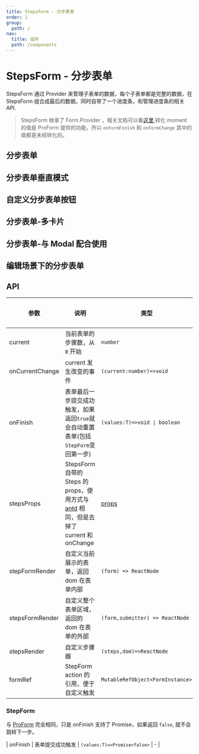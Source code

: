 ```yaml
---
title: StepsForm - 分步表单
order: 1
group:
  path: /
nav:
  title: 组件
  path: /components
---
```


# StepsForm - 分步表单

StepsForm 通过 Provider 来管理子表单的数据，每个子表单都是完整的数据，在 StepsForm 组合成最后的数据。同时自带了一个进度条，和管理进度条的相关 API.

> StepsForm 继承了 Form.Provider ，相关文档可以看[这里](https://ant.design/components/form-cn/#Form.Provider),转化 moment 的值是 ProForm 提供的功能，所以 `onFormFinish` 和 `onFormChange` 其中的值都是未经转化的。

## 分步表单

<code src="./demos/steps-from.tsx" height="658px" title="分步表单"></code>

## 分步表单垂直模式

<code src="./demos/steps-form-vertical.tsx" height="582px" title="分步表单垂直模式"></code>

## 自定义分步表单按钮

<code src="./demos/customize-steps-from.tsx" height="614px" title="自定义分步表单按钮"></code>

## 分步表单-多卡片

<code src="./demos/multi-card-step-form.tsx" background="#f5f5f5" height="950px" title="分步表单-多卡片"></code>

## 分步表单-与 Modal 配合使用

<code src="./demos/modal-step-form.tsx" background="#f5f5f5" height="113px" title="分步表单-与 Modal 配合使用"></code>

## 编辑场景下的分步表单

<code src="./demos/add-or-edit-step-form.tsx" height="349px" title="自定义分步表单按钮"></code>

## API

| 参数 | 说明 | 类型 | 默认值 |
| --- | --- | --- | --- |
| current | 当前表单的步骤数，从 `0` 开始 | `number` | 0 |
| onCurrentChange | current 发生改变的事件 | `(current:number)=>void` | - |
| onFinish | 表单最后一步提交成功触发，如果返回`true`就会自动重置表单(包括`StepForm`变回第一步) | `(values:T)=>void \| boolean` | - |
| stepsProps | StepsForm 自带的 Steps 的 props，使用方式与 [antd](https://ant.design/components/steps-cn/) 相同，但是去掉了 current 和 onChange | [props](https://ant.design/components/steps-cn/#API) | - |
| stepFormRender | 自定义当前展示的表单，返回 dom 在表单内部 | `(form) => ReactNode` | - |
| stepsFormRender | 自定义整个表单区域，返回的 dom 在表单的外部 | `(form,submitter) => ReactNode` | - |
| stepsRender | 自定义步骤器 | `(steps,dom)=>ReactNode` | - |
| formRef | StepForm action 的引用，便于自定义触发 | `MutableRefObject<FormInstance>` | - |

### StepForm

与 [ProForm](/components/form) 完全相同，只是 onFinish 支持了 Promise，如果返回 `false`, 就不会跳转下一步。

| onFinish | 表单提交成功触发 | `(values:T)=>Promise<false>` | - |
